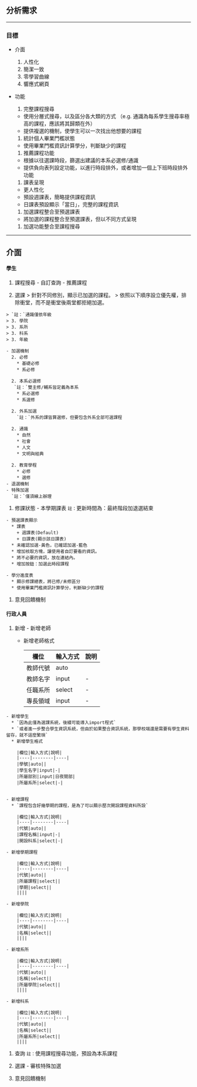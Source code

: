 ## 分析需求

---
### 目標
  - 介面
    1. 人性化
    1. 簡潔一致
    1. 零學習曲線
    1. 響應式網頁
  - 功能
    1. 完整課程搜尋
      * 使用分層式搜尋，以及區分各大類的方式
       （e.g. 通識為每系學生搜尋率極高的課程，應該將其歸類在外）
       * 提供複選的機制，使學生可以一次找出他想要的課程

    1. 統計個人畢業門檻狀態
      * 使用畢業門檻資訊計算學分，判斷缺少的課程

    1. 推薦課程功能
      * 根據以往選課時段，篩選出建議的本系必選修/通識
      * 提供負向表列設定功能，以進行時段排外，或者增加一個上下班時段排外功能

    1. 課表呈現
      * 更人性化
      * 預設週課表，簡略提供課程資訊
      * 日課表預設顯示「當日」，完整的課程資訊

    1. 加選課程整合至預選課表
      * 將加選的課程整合至預選課表，但以不同方式呈現

    1. 加選功能整合至課程搜尋

---
## 介面
####  學生
  1. 課程搜尋
    - 自訂查詢
    - 推薦課程

  1. 選課
    > 針對不同修別，顯示已加選的課程。
    > 依照以下順序設立優先權，排除衝堂，而不是衝堂後兩堂都拒絕加選。
    
    > `註：`通識僅依年級
    > 3. 學院
    > 3. 系所
    > 3. 科系
    > 3. 年級
      
    - 加選機制
      2. 必修
        * 基礎必修
        * 系必修

      2. 本系必選修
       `註：`雙主修/輔系皆定義為本系
        * 系必選修
        * 系選修

      2. 外系加選
        `註：`外系的課皆算選修，但要包含外系全部可選課程

      2. 通識
        * 自然
        * 社會
        * 人文
        * 文明與經典

      2. 教育學程
        * 必修
        * 選修
    - 退選機制
    - 特殊加選
      `註：`僅須線上辦理

  1. 修課狀態
    - 本學期課表
      `註：`更新時間為：最終階段加退選結束

    - 預選課表顯示
      * 課表
        + 週課表(Default)
        + 日課表(顯示該日課表)
      * 未確認加選-黃色，已確認加選-藍色
      * 增加核取方塊，讓使用者自訂要看的資訊。
      * 將不必要的資訊，放在連結內。
      * 增加按鈕：加選此時段課程

    - 學分進度表
      * 顯示修課總表，將已修/未修區分
      * 使用畢業門檻資訊計算學分，判斷缺少的課程

  1. 意見回饋機制

#### 行政人員
  
  1. 新增
    - 新增老師
      * 新增老師格式

        |欄位|輸入方式|說明|
        |----|--------|----|
        |教師代號|auto||
        |教師名字|input|-|
        |任職系所|select|-|
        |專長領域|input|-|

    - 新增學生
      * `因為此僅為選課系統，後續可能導入import程式`
      * `或者進一步整合學生資訊系統，但由於如果整合資訊系統，那學校端還是需要有學生資料留存，就不這麼繁瑣`
      * 新增學生格式

        |欄位|輸入方式|說明|
        |----|--------|----|
        |學號|auto||
        |學生名字|input|-|
        |所屬部別|input|日夜間部|
        |所屬系所|select|-|


    - 新增課程
      * `課程包含好幾學期的課程，是為了可以顯示歷次開設課程資料所設`

        |欄位|輸入方式|說明|
        |----|--------|----|
        |代號|auto||
        |課程名稱|input|-|
        |開設科系|select|-|
      
    - 新增學期課程

        |欄位|輸入方式|說明|
        |----|--------|----|
        |代號|auto||
        |所屬課程|select||
        |學期|select||
        ||||

    - 新增學院

        |欄位|輸入方式|說明|
        |----|--------|----|
        |代號|auto||
        |名稱|select||
        ||||

    - 新增系所  

        |欄位|輸入方式|說明|
        |----|--------|----|
        |代號|auto||
        |名稱|select||
        |所屬學院|select||
        ||||

    - 新增科系  

        |欄位|輸入方式|說明|
        |----|--------|----|
        |代號|auto||
        |名稱|select||
        |所屬系所|select||
        ||||

  1. 查詢
    `註：`使用課程搜尋功能，預設為本系課程

  1. 選課
    - 審核特殊加選

  1. 意見回饋機制
